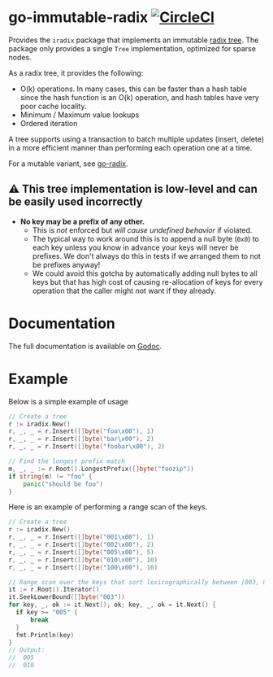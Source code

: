 go-immutable-radix [![CircleCI](https://circleci.com/gh/hashicorp/go-immutable-radix/tree/master.svg?style=svg)](https://circleci.com/gh/hashicorp/go-immutable-radix/tree/master)
=========

Provides the `iradix` package that implements an immutable [radix tree](http://en.wikipedia.org/wiki/Radix_tree).
The package only provides a single `Tree` implementation, optimized for sparse nodes.

As a radix tree, it provides the following:
 * O(k) operations. In many cases, this can be faster than a hash table since
   the hash function is an O(k) operation, and hash tables have very poor cache locality.
 * Minimum / Maximum value lookups
 * Ordered iteration

A tree supports using a transaction to batch multiple updates (insert, delete)
in a more efficient manner than performing each operation one at a time.

For a mutable variant, see [go-radix](https://github.com/armon/go-radix).

## :warning: This tree implementation is low-level and can be easily used incorrectly
   - **No key may be a prefix of any other.**
     - This is _not_ enforced but _will cause undefined behavior_ if violated. 
     - The typical way to work around this is to append a null byte (`0x0`) to each key unless you know in advance your keys will never be prefixes. We don't always do this in tests if we arranged them to not be prefixes anyway!
     - We could avoid this gotcha by automatically adding null bytes to all keys but that has high cost of causing re-allocation of keys for every operation that the caller might not want if they already.

Documentation
=============

The full documentation is available on [Godoc](http://godoc.org/github.com/hashicorp/go-immutable-radix).

Example
=======

Below is a simple example of usage

```go
// Create a tree
r := iradix.New()
r, _, _ = r.Insert([]byte("foo\x00"), 1)
r, _, _ = r.Insert([]byte("bar\x00"), 2)
r, _, _ = r.Insert([]byte("foobar\x00"), 2)

// Find the longest prefix match
m, _, _ := r.Root().LongestPrefix([]byte("foozip"))
if string(m) != "foo" {
    panic("should be foo")
}
```

Here is an example of performing a range scan of the keys.

```go
// Create a tree
r := iradix.New()
r, _, _ = r.Insert([]byte("001\x00"), 1)
r, _, _ = r.Insert([]byte("002\x00"), 2)
r, _, _ = r.Insert([]byte("005\x00"), 5)
r, _, _ = r.Insert([]byte("010\x00"), 10)
r, _, _ = r.Insert([]byte("100\x00"), 10)

// Range scan over the keys that sort lexicographically between [003, 050)
it := r.Root().Iterator()
it.SeekLowerBound([]byte("003"))
for key, _, ok := it.Next(); ok; key, _, ok = it.Next() {
  if key >= "005" {
      break
  }
  fmt.Println(key)
}
// Output:
//  005
//  010
```

